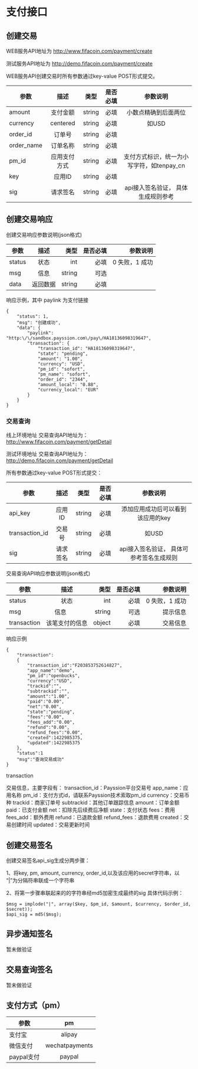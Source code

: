 # 支付接口

## 创建交易

WEB服务API地址为 http://www.fifacoin.com/payment/create

测试服务API地址为 http://demo.fifacoin.com/payment/create

WEB服务API创建交易时所有参数通过key-value POST形式提交。

| 参数          | 描述           | 类型  | 是否必填 | 参数说明 |
| ------------- |:-------------:| :-----:| :-----:|:-----:|
| amount        | 支付金额       | string | 必填 | 小数点精确到后面两位 |
| currency      | centered      | string  | 必填 | 如USD |
| order_id      | 订单号         | string  | 必填 |      |
| order_name    | 订单名称       | string  | 必填 |      |
| pm_id         | 应用支付方式   | string | 必填 | 支付方式标识，统一为小写字符，如tenpay_cn |
| key           | 应用ID         | string | 必填 |  |
| sig           | 请求签名       | string | 必填 | api接入签名验证， 具体生成规则参考 |


## 创建交易响应

创建交易响应参数说明(json格式)

| 参数          | 描述           | 类型  | 是否必填 | 参数说明 |
| ------------- |:-------------:| -----:| -----:| -----:|
| status        | 状态          | int | 必填 | 0 失败，1 成功 |
| msg           | 信息          | string  | 可选 |  |
| data          | 返回数据       | string  | 必填 |      |

响应示例，其中 paylink 为支付链接
```
{
    "status": 1,
    "msg": "创建成功",
    "data": {
        "paylink": "http:\/\/sandbox.payssion.com\/pay\/HA18136098319647",
        "transaction": {
            "transaction_id": "HA18136098319647",
            "state": "pending",
            "amount": "1.00",
            "currency": "USD",
            "pm_id": "sofort",
            "pm_name": "sofort",
            "order_id": "2344",
            "amount_local": "0.88",
            "currency_local": "EUR"
        }
    }
}
```

### 交易查询

线上环境地址
交易查询API地址为：
http://www.fifacoin.com/payment/getDetail

测试环境地址
交易查询API地址为：http://demo.fifacoin.com/payment/getDetail

所有参数通过key-value POST形式提交：

| 参数          | 描述           | 类型  | 是否必填 | 参数说明 |
| ------------- |:-------------:| :-----:| :-----:|:-----:|
| api_key       | 应用ID	       | string | 必填 | 添加应用成功后可以看到该应用的key |
| transaction_id| 交易号         | string  | 必填 | 如USD |
| sig           | 请求签名       | string  | 必填 | api接入签名验证， 具体可参考签名生成规则 |

交易查询API响应参数说明(json格式)

| 参数          | 描述           | 类型  | 是否必填 | 参数说明 |
| ------------- |:-------------:| -----:| -----:| -----:|
| status        | 状态          | int | 必填 | 0 失败，1 成功 |
| msg           | 信息          | string  | 可选 | 提示信息 |
| transaction   | 该笔支付的信息	| object  | 必填 |  交易信息    |

响应示例

```
{
    "transaction":
    {
        "transaction_id":"F203853752614827",
        "app_name":"demo",
        "pm_id":"openbucks",
        "currency":"USD",
        "trackid":"",
        "subtrackid":"",
        "amount":"1.00",
        "paid":"0.00",
        "net":"0.00",
        "state":"pending",
        "fees":"0.00",
        "fees_add":"0.00",
        "refund":"0.00",
        "refund_fees":"0.00",
        "created":1422985375,
        "updated":1422985375
    },
    "status":1
    "msg":"查询交易成功"
}    

```
transaction

交易信息，主要字段有： transaction_id：Payssion平台交易号
app_name：应用名称
pm_id：支付方式id，请联系Payssion技术索取pm_id
currency：交易币种
trackid：商家订单号
subtrackid：其他订单跟踪信息
amount：订单金额
paid：已支付金额
net：扣除先后续费后净额
state：支付状态
fees：费用
fees_add：额外费用
refund：已退款金额
refund_fees：退款费用
created：交易创建时间
updated：交易更新时间


## 创建交易签名

创建交易签名api_sig生成分两步骤：

1、将key, pm, amount, currency, order_id,以及该应用的secret字符串，以 “|”为分隔符串联成一个字符串

2、将第一步骤串联起来的的字符串经md5加密生成最终的sig 具体代码示例：

```
$msg = implode("|", array($key, $pm_id, $amount, $currency, $order_id, $secret));
$api_sig = md5($msg);

```

## 异步通知签名

暂未做验证


## 交易查询签名

暂未做验证


## 支付方式（pm）

| 参数          | pm           |
| ------------- |:-------------:|
| 支付宝         | alipay          |
| 微信支付       | wechatpayments          |
| paypal支付     | paypal       |


